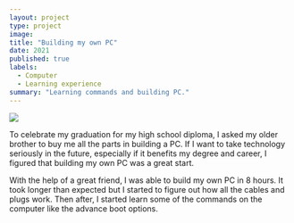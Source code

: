 ```yaml
---
layout: project
type: project
image: 
title: "Building my own PC"
date: 2021
published: true
labels:
  - Computer
  - Learning experience
summary: "Learning commands and building PC."
---
```


<img class="img-fluid" src="../">

To celebrate my graduation for my high school diploma, I asked my older brother to buy me all the parts in building a PC. If I want to take technology seriously in the future, especially if it benefits my degree and career, I figured that building my own PC was a great start.

With the help of a great friend, I was able to build my own PC in 8 hours. It took longer than expected but I started to figure out how all the cables and plugs work. Then after, I started learn some of the commands on the computer like the advance boot options.
